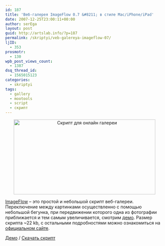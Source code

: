 ```yaml
---
id: 187
title: 'Веб-галерея ImageFlow 0.7 &#8211; в стиле Mac/iPhone/iPad'
date: 2007-12-25T23:00:11+00:00
author: serEga
layout: post
guid: http://artslab.info/?p=187
permalink: /skriptyi/veb-galereya-imageflow-07/
ljID:
  - 353
prosmotr:
  - 130
wpb_post_views_count:
  - 1387
dsq_thread_id:
  - 1565015123
categories:
  - skriptyi
tags:
  - gallery
  - mootools
  - script
  - скрипт
---
```

<p style="text-align: center">
  <img src="http://artslab.info/wp-content/uploads/imageflowae7.jpg" alt="Скрипт для онлайн галереи" title="imageflowae7" width="450" height="239" class="alignnone size-full wp-image-2375" />
</p>

[ImageFlow](http://194.95.111.244/~countzero/scripts/_myImageFlow/) &#8211; это простой и небольшой скрипт веб-галереи. Переключение между картинками осуществленно с помощью небольшой бегунка, при передвижении которого одна из фотографии приближается и тем самым увеличивается, смотрим [демо](http://194.95.111.244/~countzero/myCMS/index.php?c_id=5&s_id=21#Demo). Размер скрипта ~22 kb, с остальными подробностями можно ознакомиться на [официальном сайте](http://194.95.111.244/~countzero/myCMS/index.php?c_id=5&s_id=21).

<a href="http://194.95.111.244/~countzero/scripts/_myImageFlow/" target="_blank">Демо</a> / [Скачать скрипт](http://194.95.111.244/~countzero/myCMS/index.php?c_id=5&s_id=21)